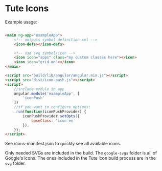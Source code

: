 # Tute Icons

Example usage:

```html

<main ng-app="exampleApp">
	<!-- outputs symbol definition xml -->
	<icon-defs></icon-defs>

	<!-- use svg symbol/icon -->
	<icon icon="apps" class="my custom classes here"></icon>
	<icon icon="grid-on"></icon>
</main>

<script src="build/lib/angular/angular.min.js"></script>
<script src="dist/icon-push.js"></script>
<script>
	//include module in app
	angular.module('exampleApp', [
		'iconPush'
	])
	//if you want to configure options: 
	.run(function(iconPushProvider) {
		iconPushProvider.setOpts({
			baseClass: 'icon-ex'
		});
	});
</script>
```

See icons-manifest.json to quickly see all available icons. 

Only needed SVGs are included in the build. The `google-svgs` folder is all of Google's icons. The ones included in the Tute icon build process are in the `svg` folder.
